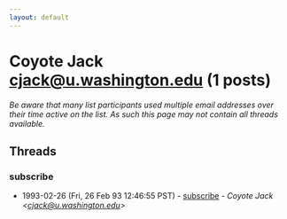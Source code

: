 ```yaml
---
layout: default
---
```


# Coyote Jack <cjack@u.washington.edu> (1 posts)

_Be aware that many list participants used multiple email addresses over their time active on the list. As such this page may not contain all threads available._

## Threads

### subscribe
+ 1993-02-26 (Fri, 26 Feb 93 12:46:55 PST) - [subscribe](/archive/1993/02/d9b72e539c5e9d2dfab5f01a94a2bf36c034094c62e75679cef7115d34705add) - _Coyote Jack \<cjack@u.washington.edu\>_

